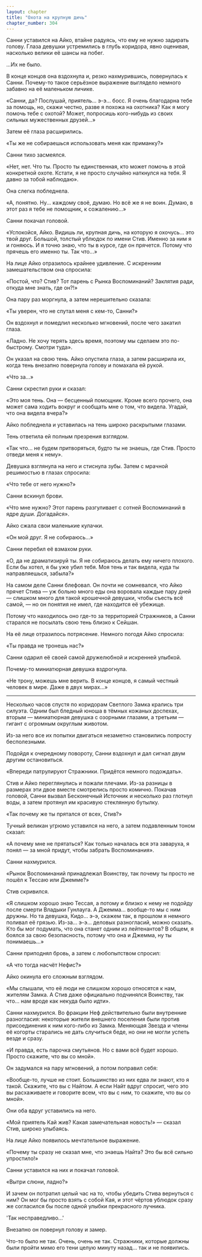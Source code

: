 ```yaml
---
layout: chapter
title: "Охота на крупную дичь"
chapter_number: 304
---
```


Санни уставился на Айко, втайне радуясь, что ему не нужно задирать голову. Глаза девушки устремились в глубь коридора, явно оценивая, насколько велики её шансы на побег.

...Их не было.

В конце концов она вздохнула и, резко нахмурившись, повернулась к Санни. Почему-то такое серьёзное выражение выглядело немного забавно на её маленьком личике.

«Санни, да? Послушай, приятель... э-э... босс. Я очень благодарна тебе за помощь, но, скажи честно, разве я похожа на охотника? Как я могу помочь тебе с охотой? Может, попросишь кого-нибудь из своих сильных мужественных друзей...»

Затем её глаза расширились.

«Ты же не собираешься использовать меня как приманку?»

Санни тихо засмеялся.

«Нет, нет. Что ты. Просто ты единственная, кто может помочь в этой конкретной охоте. Кстати, я не просто случайно наткнулся на тебя. Я давно за тобой наблюдаю».

Она слегка побледнела.

«А, понятно. Ну... каждому своё, думаю. Но всё же я не воин. Думаю, в этот раз я тебе не помощник, к сожалению...»

Санни покачал головой.

«Успокойся, Айко. Видишь ли, крупная дичь, на которую я охочусь... это твой друг. Большой, толстый ублюдок по имени Стив. Именно за ним я и гоняюсь. И я точно знаю, что ты в курсе, где он прячется. Потому что прячешь его именно ты. Так что...»

На лице Айко отразилось крайнее удивление. С искренним замешательством она спросила:

«Постой, что? Стив? Тот парень с Рынка Воспоминаний? Заклятия ради, откуда мне знать, где он?!»

Она пару раз моргнула, а затем нерешительно сказала:

«Ты уверен, что не спутал меня с кем-то, Санни?»

Он вздохнул и помедлил несколько мгновений, после чего закатил глаза.

«Ладно. Не хочу терять здесь время, поэтому мы сделаем это по-быстрому. Смотри туда».

Он указал на свою тень. Айко опустила глаза, а затем расширила их, когда тень внезапно повернула голову и помахала ей рукой.

«Что за...»

Санни скрестил руки и сказал:

«Это моя тень. Она — бесценный помощник. Кроме всего прочего, она может сама ходить вокруг и сообщать мне о том, что видела. Угадай, что она видела вчера?»

Айко побледнела и уставилась на тень широко раскрытыми глазами.

Тень ответила ей полным презрения взглядом.

«Так что... не будем притворяться, будто ты не знаешь, где Стив. Просто отведи меня к нему».

Девушка взглянула на него и стиснула зубы. Затем с мрачной решимостью в глазах спросила:

«Что тебе от него нужно?»

Санни вскинул брови.

«Что мне нужно? Этот парень разгуливает с сотней Воспоминаний в ядре души. Догадайся».

Айко сжала свои маленькие кулачки.

«Он мой друг. Я не собираюсь...»

Санни перебил её взмахом руки.

«О, да не драматизируй ты. Я не собираюсь делать ему ничего плохого. Если бы хотел, я бы уже убил тебя. Моя тень и так видела, куда ты направляешься, забыла?»

На самом деле Санни блефовал. Он почти не сомневался, что Айко прячет Стива — уж больно много еды она воровала каждые пару дней — слишком много для такой крошечной девушки, чтобы съесть всё самой, — но он понятия не имел, где находится её убежище.

Потому что находилось оно где-то за территорией Стражников, а Санни старался не посылать свою тень близко к Сейшан.

На её лице отразилось потрясение. Немного погодя Айко спросила:

«Ты правда не тронешь нас?»

Санни одарил её своей самой дружелюбной и искренней улыбкой.

Почему-то миниатюрная девушка вздрогнула.

«Не трону, можешь мне верить. В конце концов, я самый честный человек в мире. Даже в двух мирах...»

***

Несколько часов спустя по коридорам Светлого Замка крались три силуэта. Одним был бледный юноша в тёмных кожаных доспехах, вторым — миниатюрная девушка с озорными глазами, а третьим — гигант с огромным округлым животом.

Из-за него все их попытки двигаться незаметно становились попросту бесполезными.

Подойдя к очередному повороту, Санни вздохнул и дал сигнал двум другим остановиться.

«Впереди патрулируют Стражники. Придётся немного подождать».

Стив и Айко переглянулись и пожали плечами. Из-за разницы в размерах эти двое вместе смотрелись просто комично. Покачав головой, Санни вызвал Бесконечный Источник и несколько раз глотнул воды, а затем протянул им красивую стеклянную бутылку.

«Так почему же ты прятался от всех, Стив?»

Тучный великан угрюмо уставился на него, а затем подавленным тоном сказал:

«А почему мне не прятаться? Как только началась вся эта заваруха, я понял — за мной придут, чтобы забрать Воспоминания».

Санни нахмурился.

«Рынок Воспоминаний принадлежал Воинству, так почему ты просто не пошёл к Тессаю или Джемме?»

Стив скривился.

«Я слишком хорошо знаю Тессая, а потому и близко к нему не подойду после смерти Владыки Гунлауга. А Джемма… вообще-то мы с ним дружны. Но та девушка, Кидо... э-э, скажем так, в прошлом я немного поливал её грязью. Из-за... э-э... деловых разногласий, можно сказать. Кто бы мог подумать, что она станет одним из лейтенантов? В общем, я боялся за свою безопасность, потому что она и Джемма, ну ты понимаешь...»

Санни приподнял бровь, а затем с любопытством спросил:

«А что тогда насчёт Нефис?»

Айко окинула его сложным взглядом.

«Мы слышали, что её люди не слишком хорошо относятся к нам, жителям Замка. А Стив даже официально подчинялся Воинству, так что... нам вроде как некуда было идти».

Санни нахмурился. Во фракции Неф действительно были внутренние разногласия: некоторые жители внешнего поселения были против присоединения к ним кого-либо из Замка. Меняющая Звезда и члены её когорты старались не дать случиться беде, но они не могли успеть везде и сразу.

«И правда, есть парочка смутьянов. Но с вами всё будет хорошо. Просто скажите, что вы со мной».

Он задумался на пару мгновений, а потом поправил себя:

«Вообще-то, лучше не стоит. Большинство из них едва ли знают, кто я такой. Скажите, что вы с Найтом. А если Найт вдруг спросит, чего это вы расхаживаете и говорите всем, что вы с ним, то скажите, что вы со мной».

Они оба вдруг уставились на него.

«Мой приятель Кай жив? Какая замечательная новость!» — сказал Стив, широко улыбаясь.

На лице Айко появилось мечтательное выражение.

«Почему ты сразу не сказал мне, что знаешь Найта? Это бы всё сильно упростило!»

Санни уставился на них и покачал головой.

«Вытри слюни, ладно?»

И зачем он потратил целый час на то, чтобы убедить Стива вернуться с ним? Он мог бы просто взять с собой Кая, и этот чёртов ублюдок сразу же согласился бы после одной улыбки прекрасного лучника.

'Так несправедливо...'

Внезапно он повернул голову и замер.

Что-то было не так. Очень, очень не так. Стражники, которые должны были пройти мимо его тени целую минуту назад... так и не появились.

